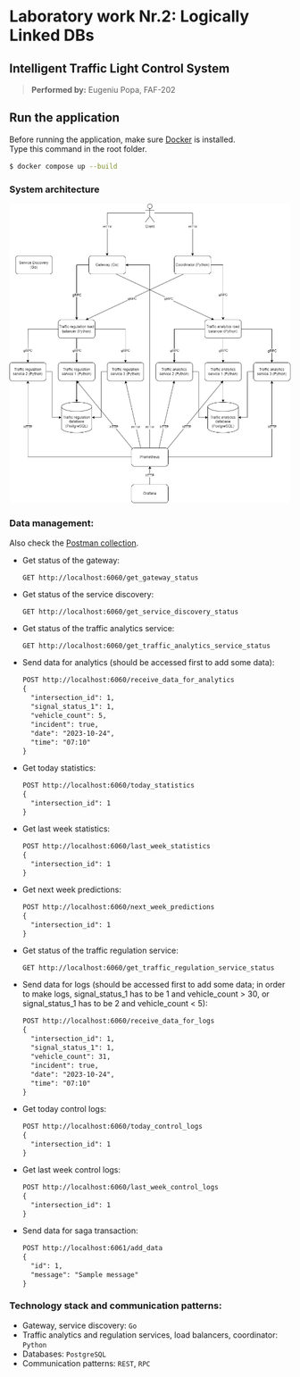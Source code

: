 # Laboratory work Nr.2: Logically Linked DBs

## Intelligent Traffic Light Control System

> **Performed by:** Eugeniu Popa, FAF-202

## Run the application

Before running the application, make sure [Docker](https://www.docker.com/) is installed.  
Type this command in the root folder.

```bash
$ docker compose up --build
```

### System architecture

![Diagram](https://github.com/eugencic/distributed-application-programming/blob/main/docs/system_architecture_diagram.png)

### Data management:

Also check the [Postman collection](https://github.com/eugencic/distributed-application-programming/blob/main/docs).

  - Get status of the gateway:

    ```
    GET http://localhost:6060/get_gateway_status
    ```

  - Get status of the service discovery:

    ```
    GET http://localhost:6060/get_service_discovery_status
    ```

  - Get status of the traffic analytics service:

    ```
    GET http://localhost:6060/get_traffic_analytics_service_status
    ```

  - Send data for analytics (should be accessed first to add some data):

    ```
    POST http://localhost:6060/receive_data_for_analytics
    {
      "intersection_id": 1,
      "signal_status_1": 1,
      "vehicle_count": 5,
      "incident": true,
      "date": "2023-10-24",
      "time": "07:10"
    }
    ```

  - Get today statistics:

    ```
    POST http://localhost:6060/today_statistics
    {
      "intersection_id": 1
    }
    ```

  - Get last week statistics:

    ```
    POST http://localhost:6060/last_week_statistics
    {
      "intersection_id": 1
    }
    ```

  - Get next week predictions:

    ```
    POST http://localhost:6060/next_week_predictions
    {
      "intersection_id": 1
    }
    ```

  - Get status of the traffic regulation service:

    ```
    GET http://localhost:6060/get_traffic_regulation_service_status
    ```

  - Send data for logs (should be accessed first to add some data; in order to make logs, signal_status_1 has to be 1 and vehicle_count > 30, or signal_status_1 has to be 2 and vehicle_count < 5):

    ```
    POST http://localhost:6060/receive_data_for_logs 
    {
      "intersection_id": 1,
      "signal_status_1": 1,
      "vehicle_count": 31,
      "incident": true,
      "date": "2023-10-24",
      "time": "07:10"
    }
    ```

  - Get today control logs:

    ```
    POST http://localhost:6060/today_control_logs
    {
      "intersection_id": 1
    }
    ```

  - Get last week control logs:

    ```
    POST http://localhost:6060/last_week_control_logs
    {
      "intersection_id": 1
    }
    ```

  - Send data for saga transaction:

    ```
    POST http://localhost:6061/add_data
    {
      "id": 1,
      "message": "Sample message"
    }
    ```

### Technology stack and communication patterns:

- Gateway, service discovery: `Go`
- Traffic analytics and regulation services, load balancers, coordinator: `Python`
- Databases: `PostgreSQL`
- Communication patterns: `REST`, `RPC`
